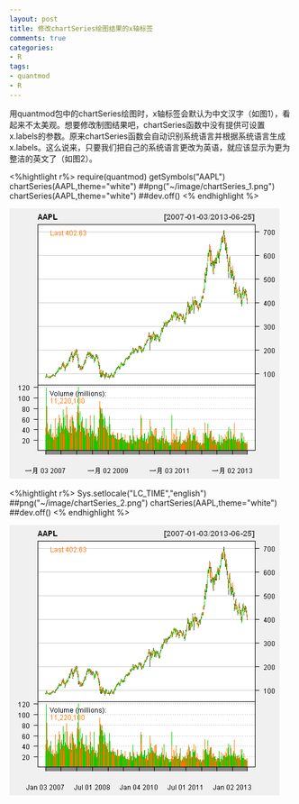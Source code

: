 ```yaml
---
layout: post
title: 修改chartSeries绘图结果的x轴标签
comments: true
categories:
- R
tags:
- quantmod
- R
---
```


用quantmod包中的chartSeries绘图时，x轴标签会默认为中文汉字（如图1），看起来不太美观。想要修改制图结果吧，chartSeries函数中没有提供可设置x.labels的参数。原来chartSeries函数会自动识别系统语言并根据系统语言生成x.labels。这么说来，只要我们把自己的系统语言更改为英语，就应该显示为更为整洁的英文了（如图2）。

<%hightlight r%>
require(quantmod)
getSymbols("AAPL")
chartSeries(AAPL,theme="white")
##png("~/image/chartSeries_1.png")
chartSeries(AAPL,theme="white")
##dev.off()
<% endhighlight %>

![image](image/chartSeries_1.png) 

<%hightlight r%>
Sys.setlocale("LC_TIME","english")
##png("~/image/chartSeries_2.png")
chartSeries(AAPL,theme="white")
##dev.off()
<% endhighlight %>

![image](image/chartSeries_2.png) 
